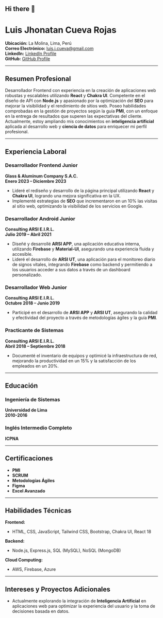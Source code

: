## Hi there 👋
# **Luis Jhonatan Cueva Rojas**

**Ubicación:** La Molina, Lima, Perú  
**Correo Electrónico:** [luis.j.cueva@gmail.com](mailto:luis.j.cueva@gmail.com)  
**LinkedIn:** [LinkedIn Profile](#)  
**GitHub:** [GitHub Profile](#)

---

## **Resumen Profesional**

Desarrollador Frontend con experiencia en la creación de aplicaciones web robustas y escalables utilizando **React** y **Chakra UI**. Competente en el diseño de API con **Node.js** y apasionado por la optimización del **SEO** para mejorar la visibilidad y el rendimiento de sitios web. Poseo habilidades comprobadas en la gestión de proyectos según la guía **PMI**, con un enfoque en la entrega de resultados que superen las expectativas del cliente. Actualmente, estoy ampliando mis conocimientos en **inteligencia artificial** aplicada al desarrollo web y **ciencia de datos** para enriquecer mi perfil profesional.

---

## **Experiencia Laboral**

### **Desarrollador Frontend Junior**  
**Glass & Aluminum Company S.A.C.**  
**Enero 2023 – Diciembre 2023**  
- Lideré el rediseño y desarrollo de la página principal utilizando **React** y **Chakra UI**, logrando una mejora significativa en la UX.
- Implementé estrategias de **SEO** que incrementaron en un 10% las visitas al sitio web, optimizando la visibilidad de los servicios en Google.

### **Desarrollador Android Junior**  
**Consulting ARSI E.I.R.L.**  
**Julio 2019 – Abril 2021**  
- Diseñé y desarrollé **ARSI APP**, una aplicación educativa interna, utilizando **Firebase** y **Material-UI**, asegurando una experiencia fluida y accesible.
- Lideré el desarrollo de **ARSI UT**, una aplicación para el monitoreo diario de signos vitales, integrando **Firebase** como backend y permitiendo a los usuarios acceder a sus datos a través de un dashboard personalizado.

### **Desarrollador Web Junior**  
**Consulting ARSI E.I.R.L.**  
**Octubre 2018 – Junio 2019**  
- Participé en el desarrollo de **ARSI APP** y **ARSI UT**, asegurando la calidad y efectividad del proyecto a través de metodologías ágiles y la guía **PMI**.

### **Practicante de Sistemas**  
**Consulting ARSI E.I.R.L.**  
**Abril 2018 – Septiembre 2018**  
- Documenté el inventario de equipos y optimicé la infraestructura de red, mejorando la productividad en un 15% y la satisfacción de los empleados en un 20%.

---

## **Educación**

### **Ingeniería de Sistemas**  
**Universidad de Lima**  
**2010-2016**

### **Inglés Intermedio Completo**  
**ICPNA**

---

## **Certificaciones**
- **PMI**
- **SCRUM**
- **Metodologías Ágiles**
- **Figma**
- **Excel Avanzado**

---

## **Habilidades Técnicas**

**Frontend:**  
- HTML, CSS, JavaScript, Tailwind CSS, Bootstrap, Chakra UI, React 18

**Backend:**  
- Node.js, Express.js, SQL (MySQL), NoSQL (MongoDB)

**Cloud Computing:**  
- AWS, Firebase, Azure

---

## **Intereses y Proyectos Adicionales**
- Actualmente explorando la integración de **Inteligencia Artificial** en aplicaciones web para optimizar la experiencia del usuario y la toma de decisiones basada en datos.
